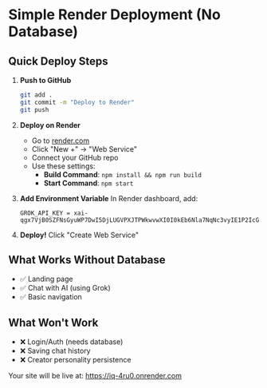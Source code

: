 # Simple Render Deployment (No Database)

## Quick Deploy Steps

1. **Push to GitHub**
   ```bash
   git add .
   git commit -m "Deploy to Render"
   git push
   ```

2. **Deploy on Render**
   - Go to [render.com](https://render.com)
   - Click "New +" → "Web Service"
   - Connect your GitHub repo
   - Use these settings:
     - **Build Command**: `npm install && npm run build`
     - **Start Command**: `npm start`

3. **Add Environment Variable**
   In Render dashboard, add:
   ```
   GROK_API_KEY = xai-qgx7VjB0SZFNsGyuWP7DwI5DjLUGVPXJTPWkwvwXI0I0kEb6Nla7NqNc3vyIE1P2IcGugdAEnkIxCapZ
   ```

4. **Deploy!**
   Click "Create Web Service"

## What Works Without Database
- ✅ Landing page
- ✅ Chat with AI (using Grok)
- ✅ Basic navigation

## What Won't Work
- ❌ Login/Auth (needs database)
- ❌ Saving chat history
- ❌ Creator personality persistence

Your site will be live at: https://iq-4ru0.onrender.com